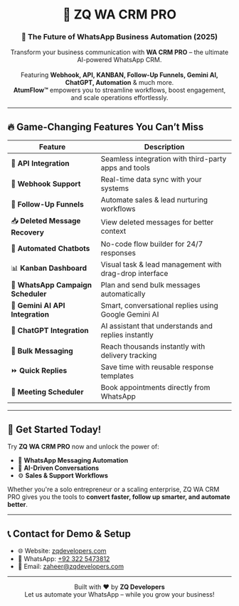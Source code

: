 <h1 align="center">🤖 ZQ WA CRM PRO</h1>
<h3 align="center">🚀 The Future of WhatsApp Business Automation (2025)</h3>

<p align="center">
  Transform your business communication with <strong>WA CRM PRO</strong> – the ultimate AI-powered WhatsApp CRM.
  <br><br>
  Featuring <strong>Webhook, API, KANBAN, Follow-Up Funnels, Gemini AI, ChatGPT, Automation</strong> & much more.
  <br>
  <strong>AtumFlow™</strong> empowers you to streamline workflows, boost engagement, and scale operations effortlessly.
</p>

---

## 🔥 Game-Changing Features You Can’t Miss

| Feature                       | Description                                                                 |
|------------------------------|-----------------------------------------------------------------------------|
| 🔗 **API Integration**        | Seamless integration with third-party apps and tools                        |
| 🔌 **Webhook Support**        | Real-time data sync with your systems                                       |
| 🔁 **Follow-Up Funnels**      | Automate sales & lead nurturing workflows                                   |
| 📥 **Deleted Message Recovery** | View deleted messages for better context                                   |
| 🤖 **Automated Chatbots**     | No-code flow builder for 24/7 responses                                     |
| 📊 **Kanban Dashboard**       | Visual task & lead management with drag-drop interface                      |
| 📅 **WhatsApp Campaign Scheduler** | Plan and send bulk messages automatically                             |
| 🤝 **Gemini AI API Integration** | Smart, conversational replies using Google Gemini AI                    |
| 💬 **ChatGPT Integration**    | AI assistant that understands and replies instantly                         |
| 🚀 **Bulk Messaging**         | Reach thousands instantly with delivery tracking                            |
| ⏩ **Quick Replies**          | Save time with reusable response templates                                  |
| 📆 **Meeting Scheduler**      | Book appointments directly from WhatsApp                                    |

---

## 🚀 Get Started Today!

Try **ZQ WA CRM PRO** now and unlock the power of:
- 📲 **WhatsApp Messaging Automation**
- 🧠 **AI-Driven Conversations**
- ⚙️ **Sales & Support Workflows**

Whether you're a solo entrepreneur or a scaling enterprise, ZQ WA CRM PRO gives you the tools to **convert faster, follow up smarter, and automate better**.

---

## 📞 Contact for Demo & Setup

- 🌐 Website: [zqdevelopers.com](https://zqdevelopers.com)
- 📱 WhatsApp: [+92 322 5473812](https://wa.me/923225473812)
- 📧 Email: zaheer@zqdevelopers.com

---

<p align="center">
  Built with ❤️ by <strong>ZQ Developers</strong>  
  <br>
  Let us automate your WhatsApp – while you grow your business!
</p>
